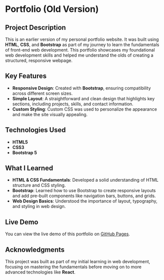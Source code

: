 # Portfolio (Old Version)

## Project Description
This is an earlier version of my personal portfolio website. It was built using **HTML**, **CSS**, and **Bootstrap** as part of my journey to learn the fundamentals of front-end web development. This portfolio showcases my foundational web development skills and helped me understand the olds of creating a structured, responsive webpage.

## Key Features
- **Responsive Design**: Created with **Bootstrap**, ensuring compatibility across different screen sizes.
- **Simple Layout**: A straightforward and clean design that highlights key sections, including projects, skills, and contact information.
- **Custom Styling**: Custom CSS was used to personalize the appearance and make the site visually appealing.

## Technologies Used
- **HTML5**
- **CSS3**
- **Bootstrap 5**

## What I Learned
- **HTML & CSS Fundamentals**: Developed a solid understanding of HTML structure and CSS styling.
- **Bootstrap**: Learned how to use Bootstrap to create responsive layouts and add pre-built components like navigation bars, buttons, and grids.
- **Web Design Basics**: Understood the importance of layout, typography, and styling in web design.

## Live Demo
You can view the live demo of this portfolio on [GitHub Pages](https://parisa7422.github.io/portfolio-v1).

## Acknowledgments
This project was built as part of my initial learning in web development, focusing on mastering the fundamentals before moving on to more advanced technologies like **React**.

